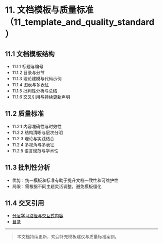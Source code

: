 # 11. 文档模板与质量标准（11_template_and_quality_standard）

## 11.1 文档模板结构

- 11.1.1 标题与编号
- 11.1.2 目录与分节
- 11.1.3 理论建模与代码示例
- 11.1.4 图表与多表征
- 11.1.5 批判性分析与总结
- 11.1.6 交叉引用与持续更新声明

## 11.2 质量标准

- 11.2.1 内容准确性与时效性
- 11.2.2 结构清晰与层次分明
- 11.2.3 理论与实践结合
- 11.2.4 多视角与多表征
- 11.2.5 语言规范与学术性

## 11.3 批判性分析

- 优势：统一模板和标准有助于提升文档一致性和可维护性
- 局限：需根据不同主题灵活调整，避免模板僵化

## 11.4 交叉引用

- [分层学习路径与交互式内容](09_learning_path_and_interactive.md)
- [目录](index.md)

---

> 本文档持续更新，欢迎补充模板建议与质量标准案例。
